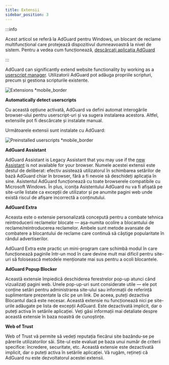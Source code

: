 ```yaml
---
title: Extensii
sidebar_position: 3
---
```


:::info

Acest articol se referă la AdGuard pentru Windows, un blocant de reclame multifuncțional care protejează dispozitivul dumneavoastră la nivel de sistem. Pentru a vedea cum funcționează, [descărcați aplicația AdGuard](https://agrd.io/download-kb-adblock)

:::

AdGuard can significantly extend website functionality by working as a [userscript manager](/general/extensions.md). Utilizatorii AdGuard pot adăuga propriile scripturi, precum și gestiona scripturile existente.

![Extensions \*mobile_border](https://cdn.adtidy.org/content/kb/ad_blocker/windows/overview/userscripts.png)

**Automatically detect userscripts**

Cu această opțiune activată, AdGuard va defini automat interogările browser-ului pentru userscript-uri și va sugera instalarea acestora. Altfel, extensiile pot fi descărcate și instalate manual.

Următoarele extensii sunt instalate cu AdGuard:

![Preinstalled userscripts \*mobile_border](https://cdn.adtidy.org/content/kb/ad_blocker/windows/overview/preinstalled-userscripts.png)

**AdGuard Assistant**

AdGuard Assistant is Legacy Assistant that you may use if the [new Assistant](/adguard-for-windows/browser-assistant.md) is not available for your browser. Numele acestei extensii este destul de deliberat: efectiv asistează utilizatorul în schimbarea setărilor de bază AdGuard chiar în browser, fără a fi nevoie să deschideți aplicația în sine. Asistentul AdGuard funcționează cu toate browserele compatibile cu Microsoft Windows. În plus, iconița Asistentului AdGuard nu va fi afișată pe site-urile listate ca excepții de utilizator și pe anumite pagini web unde există riscul de afișare incorrectă a conținutului.

**AdGuard Extra**

Aceasta este o extensie personalizată concepută pentru a combate tehnica reintroducerii reclamelor blocate — așa-numita ocolire a blocantului de reclame/reintroducerea reclamelor. Ambele sunt metode avansate de combatere a blocantului de reclame care continuă să câștige popularitate în rândul advertiserilor.

AdGuard Extra este practic un mini-program care schimbă modul în care funcționează paginile într-un mod în care devine mult mai dificil pentru site-uri să folosească metodele menționate mai sus pentru a ocoli blocantele.

**AdGuard Popup Blocker**

Această extensie împiedică deschiderea ferestrelor pop-up atunci când vizualizați pagini web. Unele pop-up-uri sunt considerate utile — ele pot conține setări pentru administrarea site-ului sau informații de referință suplimentare prezentate la clic pe un link. De aceea, puteți dezactiva Blocantul dacă este necesar. Această extensie nu funcționează nici pe site-urile adăugate pe lista de excepții AdGuard. Este dezactivată implicit, dar o puteți activa în setările aplicației. Veți găsi informații mai detaliate despre această extensie în baza noastră de cunoștințe.

**Web of Trust**

Web of Trust vă permite să vedeți reputația fiecărui site bazându-se pe părerile utilizatorilor săi. Site-ul este evaluat pe baza unui număr de criterii specifice: încredere, securitate, etc. Această extensie este dezactivată implicit, dar o puteți activa în setările aplicației. Vă rugăm, rețineți că AdGuard nu este dezvoltatorul acestei extensii.
